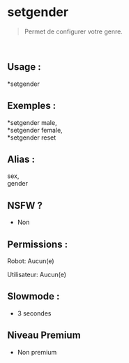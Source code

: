 # setgender

> Permet de configurer votre genre.

<br>

## Usage :

*setgender <genre>

## Exemples :

*setgender male,
<br>*setgender female,
<br>*setgender reset

## Alias :

sex,
<br>gender

## NSFW ?

- Non

## Permissions :

Robot: Aucun(e)
<br>

Utilisateur: Aucun(e)

## Slowmode :

- 3 secondes

## Niveau Premium

- Non premium
